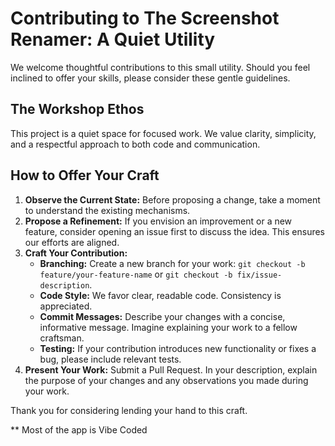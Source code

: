 # Contributing to The Screenshot Renamer: A Quiet Utility

We welcome thoughtful contributions to this small utility. Should you feel inclined to offer your skills, please consider these gentle guidelines.

## The Workshop Ethos

This project is a quiet space for focused work. We value clarity, simplicity, and a respectful approach to both code and communication.

## How to Offer Your Craft

1.  **Observe the Current State:** Before proposing a change, take a moment to understand the existing mechanisms.
2.  **Propose a Refinement:** If you envision an improvement or a new feature, consider opening an issue first to discuss the idea. This ensures our efforts are aligned.
3.  **Craft Your Contribution:**
    *   **Branching:** Create a new branch for your work: `git checkout -b feature/your-feature-name` or `git checkout -b fix/issue-description`.
    *   **Code Style:** We favor clear, readable code. Consistency is appreciated.
    *   **Commit Messages:** Describe your changes with a concise, informative message. Imagine explaining your work to a fellow craftsman.
    *   **Testing:** If your contribution introduces new functionality or fixes a bug, please include relevant tests.
4.  **Present Your Work:** Submit a Pull Request. In your description, explain the purpose of your changes and any observations you made during your work.


Thank you for considering lending your hand to this craft.

** Most of the app is Vibe Coded